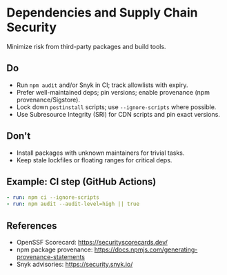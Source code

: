 # Dependencies and Supply Chain Security

Minimize risk from third-party packages and build tools.

## Do
- Run `npm audit` and/or Snyk in CI; track allowlists with expiry.
- Prefer well-maintained deps; pin versions; enable provenance (npm provenance/Sigstore).
- Lock down `postinstall` scripts; use `--ignore-scripts` where possible.
- Use Subresource Integrity (SRI) for CDN scripts and pin exact versions.

## Don't
- Install packages with unknown maintainers for trivial tasks.
- Keep stale lockfiles or floating ranges for critical deps.

## Example: CI step (GitHub Actions)
```yaml
- run: npm ci --ignore-scripts
- run: npm audit --audit-level=high || true
```

## References
- OpenSSF Scorecard: https://securityscorecards.dev/
- npm package provenance: https://docs.npmjs.com/generating-provenance-statements
- Snyk advisories: https://security.snyk.io/

